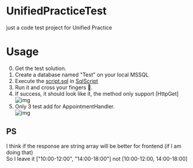 # UnifiedPracticeTest
 just a code test project for Unified Practice
 
# Usage
0. Get the test solution.
1. Create a database named "Test" on your local MSSQL
2. Execute the [script.sql](SqlScript/script.sql) in [SqlScript](SqlScript)
3. Run it and cross your fingers :crossed_fingers:.
4. If success, it should look like it, the method only support [HttpGet]
![img](https://i.imgur.com/Mgesxr3.png)
5. Only 3 test add for AppointmentHandler.  
![img](https://i.imgur.com/EbEkHt6.png)

## PS
I think if the response are string array will be better for frontend (if I am doing that)  
So I leave it ["10:00-12:00", "14:00-18:00"] not [10:00-12:00, 14:00-18:00]
